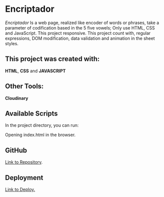 # Encriptador

*Encriptador* Is a web page, realized like encoder of words or phrases, take a parameter of codification based in the 5 five vowels; Only use HTML, CSS and JavaScript. This project responsive.
This project count with, regular expressions, DOM modification, data validation and animation in the sheet styles.

## This project was created with:

**HTML**, **CSS** and **JAVASCRIPT**

Other Tools:
---
**Cloudinary**

## Available Scripts

In the project directory, you can run:

Opening index.html in the browser.

**GitHub**  
---

[Link to Repository](https://github.com/julianest/Encriptador).  



**Deployment**
---

[Link to Deploy.](https://instacopy-jh.surge.sh/)
